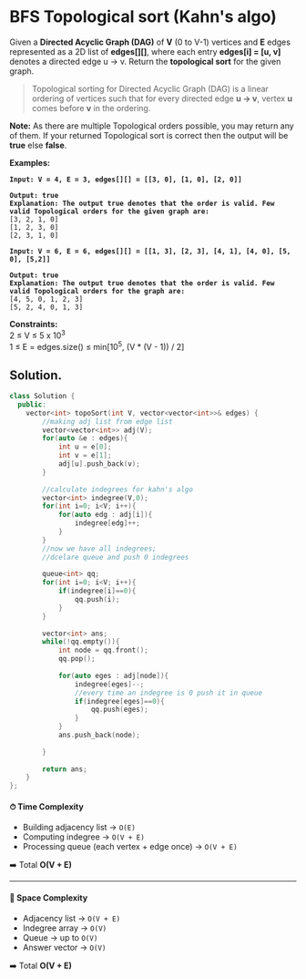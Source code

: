 # BFS Topological sort (Kahn's algo)

Given a **Directed Acyclic Graph (DAG)** of **V** (0 to V-1) vertices and **E** edges represented as a 2D list of **edges\[]\[]**, where each entry **edges\[i] = \[u, v]** denotes a directed edge u -> v. Return the **topological sort** for the given graph.

> Topological sorting for Directed Acyclic Graph (DAG) is a linear ordering of vertices such that for every directed edge **u -> v**, vertex **u** comes before **v** in the ordering.

**Note:** As there are multiple Topological orders possible, you may return any of them. If your returned Topological sort is correct then the output will be **true** else **false**.

**Examples:**

<pre><code><strong>Input: V = 4, E = 3, edges[][] = [[3, 0], [1, 0], [2, 0]]
</strong>
<strong>Output: true
</strong><strong>Explanation: The output true denotes that the order is valid. Few valid Topological orders for the given graph are:
</strong>[3, 2, 1, 0]
[1, 2, 3, 0]
[2, 3, 1, 0]
</code></pre>

<pre><code><strong>Input: V = 6, E = 6, edges[][] = [[1, 3], [2, 3], [4, 1], [4, 0], [5, 0], [5,2]]
</strong>
<strong>Output: true
</strong><strong>Explanation: The output true denotes that the order is valid. Few valid Topological orders for the graph are:
</strong>[4, 5, 0, 1, 2, 3]
[5, 2, 4, 0, 1, 3]
</code></pre>

**Constraints:**\
2  ≤  V  ≤  5 x 10<sup>3</sup>\
1  ≤  E = edges.size()  ≤  min\[10<sup>5</sup>, (V \* (V - 1)) / 2]



## Solution.

```cpp
class Solution {
  public:
    vector<int> topoSort(int V, vector<vector<int>>& edges) {
        //making adj list from edge list
        vector<vector<int>> adj(V);
        for(auto &e : edges){
            int u = e[0];
            int v = e[1];
            adj[u].push_back(v);
        }
        
        //calculate indegrees for kahn's algo
        vector<int> indegree(V,0);
        for(int i=0; i<V; i++){
            for(auto edg : adj[i]){
                indegree[edg]++;
            }
        }
        //now we have all indegrees;
        //dcelare queue and push 0 indegrees
        
        queue<int> qq;
        for(int i=0; i<V; i++){
            if(indegree[i]==0){
                qq.push(i);
            }
        }
        
        vector<int> ans;
        while(!qq.empty()){
            int node = qq.front();
            qq.pop();
            
            for(auto eges : adj[node]){
                indegree[eges]--;
                //every time an indegree is 0 push it in queue
                if(indegree[eges]==0){
                    qq.push(eges);
                }
            }
            ans.push_back(node);
            
        }
        
        return ans;
    }
};
```

#### ⏱ Time Complexity

* Building adjacency list → `O(E)`
* Computing indegree → `O(V + E)`
* Processing queue (each vertex + edge once) → `O(V + E)`

➡️ Total **O(V + E)**

***

#### 💾 Space Complexity

* Adjacency list → `O(V + E)`
* Indegree array → `O(V)`
* Queue → up to `O(V)`
* Answer vector → `O(V)`

➡️ Total **O(V + E)**

